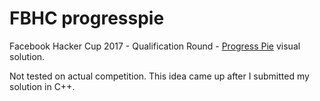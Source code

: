 # FBHC progresspie
Facebook Hacker Cup 2017 - Qualification Round - [Progress Pie](https://www.facebook.com/hackercup/problem/1254819954559001/) visual solution.

Not tested on actual competition. This idea came up after I submitted my solution in C++.
